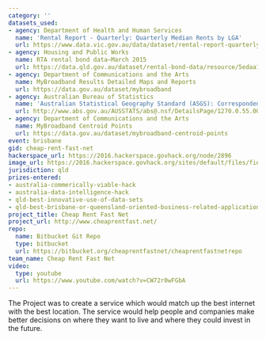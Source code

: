 ```yaml
---
category: ''
datasets_used:
- agency: Department of Health and Human Services
  name: 'Rental Report - Quarterly: Quarterly Median Rents by LGA'
  url: https://www.data.vic.gov.au/data/dataset/rental-report-quarterly-quarterly-median-rents-by-lga
- agency: Housing and Public Works
  name: RTA rental bond data—March 2015
  url: https://data.qld.gov.au/dataset/rental-bond-data/resource/5edaa132-b4fd-4a47-84d1-44bc76e80c50
- agency: Department of Communications and the Arts
  name: MyBroadband Results Detailed Maps and Reports
  url: https://data.gov.au/dataset/mybroadband
- agency: Australian Bureau of Statistics
  name: 'Australian Statistical Geography Standard (ASGS): Correspondences, July 2011'
  url: http://www.abs.gov.au/AUSSTATS/abs@.nsf/DetailsPage/1270.0.55.006July%202011?OpenDocument
- agency: Department of Communications and the Arts
  name: MyBroadband Centroid Points
  url: https://data.gov.au/dataset/mybroadband-centroid-points
event: brisbane
gid: cheap-rent-fast-net
hackerspace_url: https://2016.hackerspace.govhack.org/node/2896
image_url: https://2016.hackerspace.govhack.org/sites/default/files/field/image/logo.jpg
jurisdiction: qld
prizes-entered:
- australia-commerically-viable-hack
- australia-data-intelligence-hack
- qld-best-innovative-use-of-data-sets
- qld-best-brisbane-or-queensland-oriented-business-related-application
project_title: Cheap Rent Fast Net
project_url: http://www.cheaprentfast.net/
repo:
  name: Bitbucket Git Repo
  type: bitbucket
  url: https://bitbucket.org/cheaprentfastnet/cheaprentfastnetrepo
team_name: Cheap Rent Fast Net
video:
  type: youtube
  url: https://www.youtube.com/watch?v=CW72r0wFGbA
---
```


The Project was to create a service which would match up the best internet with the best location. The service would help people and companies make better decisions on where they want to live and where they could invest in the future.